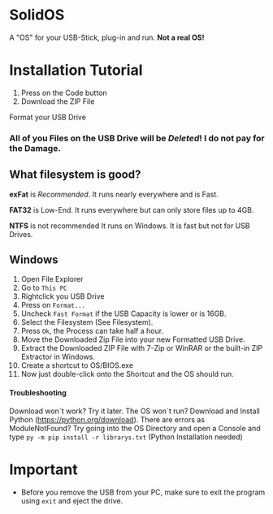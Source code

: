 # SolidOS
A "OS" for your USB-Stick, plug-in and run.
**Not a real OS!**

# Installation Tutorial
1. Press on the Code button
2. Download the ZIP File

Format your USB Drive
### All of you Files on the USB Drive will be *Deleted*! I do not pay for the Damage.

## What filesystem is good?

**exFat** is *Recommended*.
It runs nearly everywhere and is Fast.

**FAT32** is Low-End.
It runs everywhere but can only store files up to 4GB.

**NTFS** is not recommended
It runs on Windows. It is fast but not for USB Drives.

## Windows
1. Open File Explorer
2. Go to `This PC`
3. Rightclick you USB Drive
4. Press on `Format...`
5. Uncheck `Fast Format` if the USB Capacity is lower or is 16GB.
6. Select the Filesystem (See Filesystem).
7. Press `Ok`, the Process can take half a hour.
8. Move the Downloaded Zip File into your new Formatted USB Drive.
9. Extract the Downloaded ZIP File with 7-Zip or WinRAR or the built-in ZIP Extractor in Windows.
10. Create a shortcut to OS/BIOS.exe
11. Now just double-click onto the Shortcut and the OS should run.
#### Troubleshooting
Download won´t work? Try it later.
The OS won´t run? Download and Install Python (https://python.org/download).
There are errors as ModuleNotFound? Try going into the OS Directory and open a Console and type `py -m pip install -r librarys.txt` (Python Installation needed)

# Important
- Before you remove the USB from your PC, make sure to exit the program using `exit` and eject the drive.
